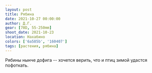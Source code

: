 ```yaml
---
layout: post
title: Рябина
date: 2021-10-27 00:00:00
author: Д.Г.
gear: [70D, 55-250mm]
shoot_date: 2021-10-23
location: Нахабино
colors: ['6a585b', '160407']
tags: [растения, рябина]
---
```

Рябины нынче дофига -- хочется верить, что и птиц зимой удастся пофоткать.
